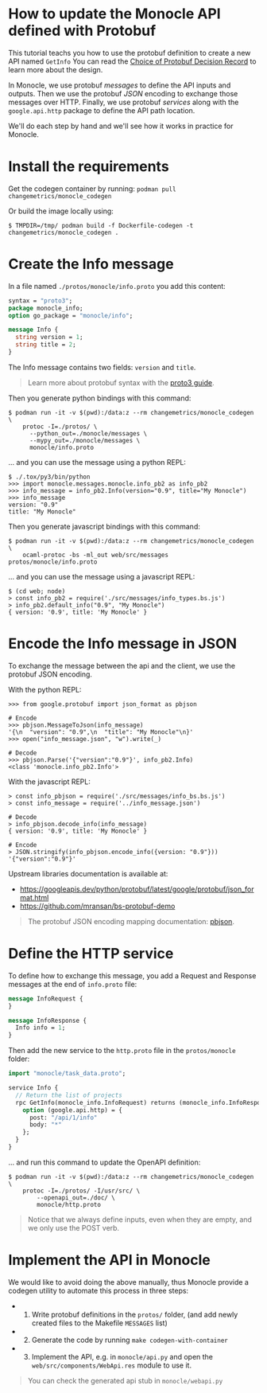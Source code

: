 How to update the Monocle API defined with Protobuf
===================================================

This tutorial teachs you how to use the protobuf definition to create a new API named `GetInfo`
You can read the [Choice of Protobuf Decision Record](../doc/0010-choice-of-protobuf.md) to learn more about the design.

In Monocle, we use protobuf *messages* to define the API inputs and outputs.
Then we use the protobuf *JSON* encoding to exchange those messages over HTTP.
Finally, we use protobuf *services* along with the `google.api.http` package to define the API path location.

We'll do each step by hand and we'll see how it works in practice for Monocle.

# Install the requirements

Get the codegen container by running: `podman pull changemetrics/monocle_codegen`

Or build the image locally using:

```ShellSession
$ TMPDIR=/tmp/ podman build -f Dockerfile-codegen -t changemetrics/monocle_codegen .
```

# Create the Info message

In a file named `./protos/monocle/info.proto` you add this content:

```protobuf
syntax = "proto3";
package monocle_info;
option go_package = "monocle/info";

message Info {
  string version = 1;
  string title = 2;
}
```

The Info message contains two fields: `version` and `title`.

> Learn more about protobuf syntax with the [proto3 guide](https://developers.google.com/protocol-buffers/docs/proto3).

Then you generate python bindings with this command:

```ShellSession
$ podman run -it -v $(pwd):/data:z --rm changemetrics/monocle_codegen \
    protoc -I=./protos/ \
      --python_out=./monocle/messages \
      --mypy_out=./monocle/messages \
      monocle/info.proto
```

... and you can use the message using a python REPL:

```ShellSession
$ ./.tox/py3/bin/python
>>> import monocle.messages.monocle.info_pb2 as info_pb2
>>> info_message = info_pb2.Info(version="0.9", title="My Monocle")
>>> info_message
version: "0.9"
title: "My Monocle"
```

Then you generate javascript bindings with this command:

```ShellSession
$ podman run -it -v $(pwd):/data:z --rm changemetrics/monocle_codegen \
    ocaml-protoc -bs -ml_out web/src/messages protos/monocle/info.proto
```

... and  you can use the message using a javascript REPL:

```ShellSession
$ (cd web; node)
> const info_pb2 = require('./src/messages/info_types.bs.js')
> info_pb2.default_info("0.9", "My Monocle")
{ version: '0.9', title: 'My Monocle' }
```

# Encode the Info message in JSON

To exchange the message between the api and the client, we use the protobuf JSON encoding.

With the python REPL:

```ShellSession
>>> from google.protobuf import json_format as pbjson

# Encode
>>> pbjson.MessageToJson(info_message)
'{\n  "version": "0.9",\n  "title": "My Monocle"\n}'
>>> open("info_message.json", "w").write(_)

# Decode
>>> pbjson.Parse('{"version":"0.9"}', info_pb2.Info)
<class 'monocle.info_pb2.Info'>
```

With the javascript REPL:

```ShellSession
> const info_pbjson = require('./src/messages/info_bs.bs.js')
> const info_message = require('../info_message.json')

# Decode
> info_pbjson.decode_info(info_message)
{ version: '0.9', title: 'My Monocle' }

# Encode
> JSON.stringify(info_pbjson.encode_info({version: "0.9"}))
'{"version":"0.9"}'
```

Upstream libraries documentation is available at:

- https://googleapis.dev/python/protobuf/latest/google/protobuf/json_format.html
- https://github.com/mransan/bs-protobuf-demo

> The protobuf JSON encoding mapping documentation: [pbjson](https://developers.google.com/protocol-buffers/docs/proto3#json).

# Define the HTTP service

To define how to exchange this message, you add a Request and Response messages at the end of `info.proto` file:

```protobuf
message InfoRequest {
}

message InfoResponse {
  Info info = 1;
}
```

Then add the new service to the `http.proto` file in the `protos/monocle` folder:

```protobuf
import "monocle/task_data.proto";

service Info {
  // Return the list of projects
  rpc GetInfo(monocle_info.InfoRequest) returns (monocle_info.InfoResponse) {
    option (google.api.http) = {
      post: "/api/1/info"
      body: "*"
    };
  }
}
```

... and run this command to update the OpenAPI definition:

```ShellSession
$ podman run -it -v $(pwd):/data:z --rm changemetrics/monocle_codegen \
    protoc -I=./protos/ -I/usr/src/ \
        --openapi_out=./doc/ \
        monocle/http.proto
```

> Notice that we always define inputs, even when they are empty, and we only use the POST verb.

# Implement the API in Monocle

We would like to avoid doing the above manually, thus Monocle provide a codegen utility
to automate this process in three steps:

- 1. Write protobuf definitions in the `protos/` folder, (and add newly created files to the Makefile `MESSAGES` list)
- 2. Generate the code by running `make codegen-with-container`
- 3. Implement the API, e.g. in `monocle/api.py` and open the `web/src/components/WebApi.res` module to use it.

> You can check the generated api stub in `monocle/webapi.py`
